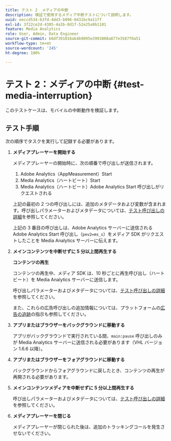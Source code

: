 ```yaml
---
title: テスト 2  メディアの中断
description: 検証で使用するメディア中断テストについて説明します。
uuid: eeccd534-63fd-4dd3-b096-0431bc9a11ff
exl-id: 3f22ce2d-4385-4a3b-8d1f-52e25a9b1101
feature: Media Analytics
role: User, Admin, Data Engineer
source-git-commit: b6df391016ab4b9095e3993808a877e3587f0a51
workflow-type: tm+mt
source-wordcount: '245'
ht-degree: 100%

---
```


# テスト 2：メディアの中断 {#test-media-interruption}

このテストケースは、モバイルの中断動作を検証します。

## テスト手順

次の順序でタスクを実行して記録する必要があります。

1. **メディアプレーヤーを開始する**

   メディアプレーヤーの開始時に、次の順番で呼び出しが送信されます。

   1. Adobe Analytics（AppMeasurement）Start
   1. Media Analytics（ハートビート）Start
   1. Media Analytics（ハートビート）Adobe Analytics Start 呼び出しがリクエストされる

   上記の最初の 2 つの呼び出しには、追加のメタデータおよび変数が含まれます。呼び出しパラメーターおよびメタデータについては、[テスト呼び出しの詳細](/help/sdk-implement/validation/test-call-details.md#start-the-media-player)を参照してください。

   上記の 3 番目の呼び出しは、Adobe Analytics サーバーに送信される Adobe Analytics Start 呼び出し（`pev2=ms_s`）をメディア SDK がリクエストしたことを Media Analytics サーバーに伝えます。

1. **メインコンテンツを中断せずに 5 分以上間再生する**

   **コンテンツの再生**

   コンテンツの再生中、メディア SDK は、10 秒ごとに再生呼び出し（ハートビート）を Media Analytics サーバーに送信します。

   呼び出しパラメーターおよびメタデータについては、[テスト呼び出しの詳細](/help/sdk-implement/validation/test-call-details.md#play-main-content)を参照してください。

   また、これらの広告呼び出しの追加情報については、プラットフォームの[広告の追跡](/help/sdk-implement/track-ads/track-ads-overview.md)の指示も参照してください。

1. **アプリまたはブラウザーをバックグラウンドに移動する**

   アプリがバックグラウンドで実行されている間、`main:pause` 呼び出しのみが Media Analytics サーバーに送信される必要があります（VHL バージョン 1.6.6 以降）。

1. **アプリまたはブラウザーをフォアグラウンドに移動する**

   バックグラウンドからフォアグラウンドに戻したとき、コンテンツの再生が再開される必要があります。

1. **メインコンテンツメディアを中断せずに 5 分以上間再生する**

   呼び出しパラメーターおよびメタデータについては、[テスト呼び出しの詳細](/help/sdk-implement/validation/test-call-details.md#play-main-content)を参照してください。

1. **メディアプレーヤーを閉じる**

   メディアプレーヤーが閉じられた後は、追加のトラッキングコールを発生させないでください。
